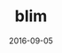 ---
layout: site
title: "blim"
date: 2016-09-05
categories: [community]
version: 1.5.11
major: 1
minor: 5
patch: 11
slug: blim
link: http://www.blim.com/
submitter: lpolepeddi
permalink: /sites/:slug
---